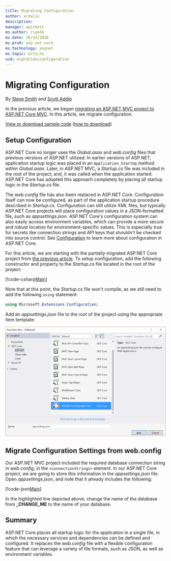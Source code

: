 ```yaml
---
title: Migrating Configuration
author: ardalis
description: 
manager: wpickett
ms.author: riande
ms.date: 10/14/2016
ms.prod: asp.net-core
ms.technology: aspnet
ms.topic: article
uid: migration/configuration
---
```

# Migrating Configuration

By [Steve Smith](https://ardalis.com/) and [Scott Addie](https://scottaddie.com)

In the previous article, we began [migrating an ASP.NET MVC project to ASP.NET Core MVC](mvc.md). In this article, we migrate configuration.

[View or download sample code](https://github.com/aspnet/Docs/tree/master/aspnetcore/migration/configuration/samples) ([how to download](xref:tutorials/index#how-to-download-a-sample))

## Setup Configuration

ASP.NET Core no longer uses the *Global.asax* and *web.config* files that previous versions of ASP.NET utilized. In earlier versions of ASP.NET, application startup logic was placed in an `Application_StartUp` method within *Global.asax*. Later, in ASP.NET MVC, a *Startup.cs* file was included in the root of the project; and, it was called when the application started. ASP.NET Core has adopted this approach completely by placing all startup logic in the *Startup.cs* file.

The *web.config* file has also been replaced in ASP.NET Core. Configuration itself can now be configured, as part of the application startup procedure described in *Startup.cs*. Configuration can still utilize XML files, but typically ASP.NET Core projects will place configuration values in a JSON-formatted file, such as *appsettings.json*. ASP.NET Core's configuration system can also easily access environment variables, which can provide a more secure and robust location for environment-specific values. This is especially true for secrets like connection strings and API keys that shouldn't be checked into source control. See [Configuration](xref:fundamentals/configuration/index) to learn more about configuration in ASP.NET Core.

For this article, we are starting with the partially-migrated ASP.NET Core project from [the previous article](mvc.md). To setup configuration, add the following constructor and property to the *Startup.cs* file located in the root of the project:

[!code-csharp[Main](configuration/samples/WebApp1/src/WebApp1/Startup.cs?range=11-21)]

Note that at this point, the *Startup.cs* file won't compile, as we still need to add the following `using` statement:

```csharp
using Microsoft.Extensions.Configuration;
```

Add an *appsettings.json* file to the root of the project using the appropriate item template:

![Add AppSettings JSON](configuration/_static/add-appsettings-json.png)

## Migrate Configuration Settings from web.config

Our ASP.NET MVC project included the required database connection string in *web.config*, in the `<connectionStrings>` element. In our ASP.NET Core project, we are going to store this information in the *appsettings.json* file. Open *appsettings.json*, and note that it already includes the following:

[!code-json[Main](../migration/configuration/samples/WebApp1/src/WebApp1/appsettings.json?highlight=4)]


In the highlighted line depicted above, change the name of the database from **_CHANGE_ME** to the name of your database.

## Summary

ASP.NET Core places all startup logic for the application in a single file, in which the necessary services and dependencies can be defined and configured. It replaces the *web.config* file with a flexible configuration feature that can leverage a variety of file formats, such as JSON, as well as environment variables.
